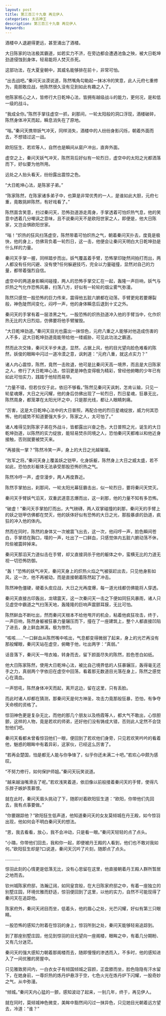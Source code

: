```yaml
---
layout: post
title: 第三百三十九章 再见伊人
categories: 太古神王
description: 第三百三十九章 再见伊人
keywords:
---
```


酒楼中人退避得更远，甚至涌出了酒楼。

大日陈家的功法极其霸道，如若实力不济，在旁边都会遭遇池鱼之殃，被大日乾坤劲道侵蚀到身体，轻易能将人焚灭杀死。

这部功法，在大夏皇朝中，其威名能够排在前十，非常可怕。

“出去战吧。”秦问天淡漠说道，陈然嘴角勾勒起一抹冰冷的笑意，此人元府七重修为，竟胆敢应战，他陈然很久没有见到如此有趣之人了。

他陈家核心之人，皆修行大日乾坤心法，皆拥有越级战斗的能力，更何况，是和低一级的战斗。

“我成全你。”陈然手掌往虚空一抓，刹那间，一轮太阳般的洞口浮现，酒楼破碎，陈然身体冲天而起，瞬息消失在了原地。

“嗡。”秦问天携带妖气冲天，同样消失，酒楼中的人纷纷身影闪烁，朝着外面而去，不想错过这一战。

欧阳狂生、若欢等人，自然也是瞬间从窗户冲出，直奔外面。

虚空之上，秦问天妖气冲天，陈然背后好似有一轮烈日，虚空中的太阳之光都洒落而下，好似要为他所用。

远处之人抬头看天，纷纷露出震惊之色。

“大日乾坤心法，是陈家子弟。”

“陈家陈然，在陈家诸多弟子中，也算是非常优秀的一人，是谁如此大胆，元府七重，竟敢挑衅陈然，有好戏看了。”

陈然面含笑意，扫过秦问天，恐怖劲道游走周身，手掌透着可怕炽热气息，他的笑意中透着几分嘲讽之意味，且不说秦问天不是欧阳世家之人，即便是，他大日陈家，又岂会惧欧阳世家。

“嗡！”炽热的狂风扫荡虚空，陈然带着可怕炽热之气，朝着秦问天扑去，度竟是极快，他的身上，仿佛背负着一轮烈日，这一击，他便会让秦问天明白大日乾坤劲是什么样的力量。

秦问天手掌一握，同样踏步而出，妖气覆盖着手臂，恐怖掌印陡然间拍打而出，两人都没有任何闪避、没有使?任何躲避技巧，完全以力量碰撞，显然对自己的力量，都带着强烈自信。

虚空中的两道身影瞬间碰撞，两人的恐怖手掌交汇在一起，轰隆一声巨响，妖气与炽热之气化作恐怖风暴，扫荡八方，好似有一轮轮的烟尘雾气弥漫。

陈然只感觉一股恐怖的巨力传来，震得他五脏六腑都在动荡，手臂更宛若要爆裂般，神色陡然间变化，闷哼一声，他的身体瞬息后退到十丈之外。

秦问天的手掌有着一层漆黑之气，一股恐怖的炽热劲道冲入他的手臂当中，化作炽热无比的大日烈焰，仿佛要将他手臂摧毁。

“大日乾坤劲道。”秦问天目光也露出一抹惊色，元府八重之人能够对他造成伤害的人不多，这大日乾坤劲道竟能带给他一缕威胁，可见此功法之霸道。

然而此次交锋，秦问天半步未退，显然，占据上风，他的目光望向脸色难看的陈然，妖俊的眼眸中闪过一道冷漠之意，讽刺道：“元府八重，就这点实力？”

诸人内心震惊，陈然，竟然一击败退，他可是比秦问天高一境界，而且是大日陈家之人，修行了大日乾坤心法，惊羽更是神色变得极为精彩，曾经他俯瞰的少年已有如此可怕实力，践踏于他轻而易举。

“力量不错，但若仅仅于此，依旧不够看。”陈然见秦问天讽刺，怎肯认输，只见一轮星魂爆，大日之光闪耀，他的身后仿佛出现了一轮烈日，烈日星魂，狂暴无比，陈然周身，都笼罩在太阳光环之中，只是那光线，都让人眼睛刺痛。

“厉害，这是大日乾坤心法中的大日普照，再配合他的烈日星魂绽放，威力何其恐怖，他的威势不知道要强大多少，陈家之人，太可怕了。”

诸人难得见到陈家子弟在外战斗，皆都露出兴奋之色，大日普照之光，诞生的大日乾坤劲道，以陈然的实力绽放，能轻易焚杀同境之人，恐怕秦问天都难以和他近身接触，否则就要被焚灭来。

“再接我一掌？”陈然冷笑一声，身上的大日之光越璀璨。

“败军之将。”秦问天身上覆盖妖之铠甲，化身妖躯，陈然身上大日之威太盛，若不如此，恐怕衣衫躯体无法承受那股恐怖炽热之气。

陈然冷哼一声，虚空漫步，两人再度靠近。

陈然手掌拍出，刹那间，一轮太阳光幕狂霸击出，似一轮烈日，要将秦问天焚灭。

秦问天手臂妖气滔天，双重武道意志爆而出，这一刹那，他的力量不知有多恐怖。

“破虚！”秦问天手掌拍打而出，大气磅礴，两人双掌碰撞的刹那，秦问天的手臂上的妖之铠甲仿佛都在焚灭，他的妖体好似有恐怖的大日之光，那股暴虐的劲道，疯狂的冲入他的体内。

然而在同时，陈然的身体又一次被震飞出去，这一次，他闷哼一声，脸色瞬间苍白，手掌捂在胸口，噗的一声，吐出了一口鲜血，只感觉体内五脏六腑动荡不休，险些被震碎掉来。

秦问天那滔天力道似击在手臂，却又直接洞杀于他的躯体之中，蛮横无比的力道无视一切恐怖防御。

“轰！”恐怖的妖气冲天，秦问天身上的炽热火焰之气被驱赶出去，只见他身影如风，这一次，他不再被动，而是直接朝着陈然起了冲击。

陈然神色僵硬，硬着头皮应战，大日之光再度爆，每一道光线都仿佛能将人穿透。

秦问天直接古印轰出，龙啸震天，这一次秦问天一击之下便如同狂风暴雨，诸人只见虚空中霸道之气扫荡天地，轰隆隆的巨响声震颤耳膜，无比可怕。

陈然鲜血不断吐出，然而秦问天根本不给他甩开的机会，粘着他疯狂攻击，终于，一声巨响，陈然身躯被狂暴力量辗压而下，撞在了一座建筑上，整个人都直接凹陷了进去，身上鲜血淋漓，极为惨烈。

“咳咳……”一口鲜血从陈然嘴中咳出，气息都变得微弱了起来，身上的光芒再没有那般耀眼，秦问天站在虚空，俯瞰于他，吐出两字：“真弱。”

话音落下，秦问天一甩衣袖，转身而去，留下颜面尽失的陈然，脸色苍白如纸。

他大日陈家陈然，使用大日乾坤心法，被比自己境界低的人狂暴辗压，轰得毫无还手之力，真弱两个字依旧在虚空中回荡，看着那无数道目光落在身上，陈然之感觉心在滴血。

一声怒吼，陈然身体冲天而起，离开这边，留在这里，只有丢脸。

而此时诸人却都在猜测，那秦问天是何方神圣，攻击力竟那般狂暴，恐怕，有争夺天命榜的资格了。

惊羽神色更是复杂无比，而他的那几个朋友以及杨霞等人，都大气不敢出，心惊胆颤，这样的人物，竟是若欢的师弟，还好他们没有铸成大错，否则此人定然不会饶恕他们吧。

秦问天看都未曾看惊羽他们一眼，便回到了若欢他们身旁，只见若欢笑吟吟的看着他，魅惑的眼眸中有着异彩，这家伙，已经这么厉害了。

“若再会楚国，怕是都无人能与你争锋了，似乎你还未满二十吧。”若欢心中颇为感叹。

“不努力修行，如何保护师姐。”秦问天玩笑说道。

“越来越油嘴滑舌了呢。”若欢浅笑着道，依旧像以前般搂着秦问天的手臂，使得凡乐胖子嫉妒羡慕恨。

就在此时，秦问天眉头挑动了下，随即对着欧阳狂生道：“欧阳，你带他们先回去，我有点事要做。”

“你要跟踪他？”欧阳狂生低声道，他知道秦问天的女友莫倾城在丹王殿，如今惊羽出现，他如何会不明白秦问天的想法。

“恩，我去看看，放心，我不会冲动，只是看一眼。”秦问天轻轻的点了点头。

“小璐，你带他们回去，我和你一起，即便被丹王殿的人看到，他们也不敢对我如何。”欧阳狂生却是?口说道，秦问天沉吟了片刻，随即点了点头。

…………

惊羽此刻的心情更是低落无比，没有心思留在这里，他直接朝着丹王殿人群所暂居之地而去。

钦州城陈家府邸，浩瀚辽阔，如同皇宫般，在大日陈家府邸之中，有着一座独立的别墅庄园，环境优雅而舒适，惊羽便回到了这里，以他的实力，自然不可能现得了秦问天在追踪他。

陈家府外，秦问天闭目而坐，低着头，他的眉心之处，光芒闪耀，好似有第三只眼睛。

一股恐怖的感知力附着在惊羽的身上，惊羽所到之处，秦问天能够轻易追踪到。

到了那座别墅庄园，他见到惊羽的目光望向一座阁楼，眼眸之中，有着几分期盼、又有几分迷茫。

秦问天的强大感知力朝着那阁楼而去，随即慢慢的渗透而入，不多时，他的感知进入了一间优雅的房屋中。

只见雅致房间内，一白衣女子有倾国倾城之容颜，正盘膝而坐，脸色隐隐有汗水留下，在她身前，一尊炽热的炼丹炉悬浮于空，七色火光在炼丹炉下闪耀，一股奇妙之气，从中弥漫。

“倾城。”秦问天内心猛的一颤，感知波动了起来，一别几年，终于，再见伊人。

就在同时，莫倾城神色微变，美眸中豁然间闪过一抹异色，只见她目光朝着远方望去，冷道：“谁？”
